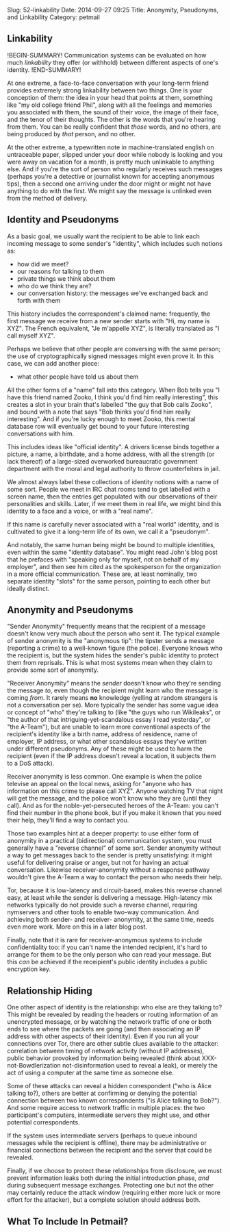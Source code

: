 Slug: 52-linkability
Date: 2014-09-27 09:25
Title: Anonymity, Pseudonyms, and Linkability
Category: petmail

## Linkability

!BEGIN-SUMMARY!
Communication systems can be evaluated on how much *linkability* they offer (or withhold) between different aspects of one's identity.
!END-SUMMARY!

At one extreme, a face-to-face conversation with your long-term friend provides extremely strong linkability between two things. One is your conception of them: the idea in your head that points at them, something like "my old college friend Phil", along with all the feelings and memories you associated with them, the sound of their voice, the image of their face, and the tenor of their thoughts. The other is the words that you're hearing from them. You can be really confident that *those* words, and no others, are being produced by *that* person, and no other.

At the other extreme, a typewritten note in machine-translated english on untraceable paper, slipped under your door while nobody is looking and you were away on vacation for a month, is pretty much unlinkable to anything else. And if you're the sort of person who regularly receives such messages (perhaps you're a detective or journalist known for accepting anonymous tips), then a second one arriving under the door might or might not have anything to do with the first. We might say the message is unlinked even from the method of delivery.

## Identity and Pseudonyms

As a basic goal, we usually want the recipient to be able to link each incoming message to some sender's "identity", which includes such notions as:

* how did we meet?
* our reasons for talking to them
* private things we think about them
* who do we think they are?
* our conversation history: the messages we've exchanged back and forth with them

This history includes the correspondent's claimed name: frequently, the first message we receive from a new sender starts with "Hi, my name is XYZ". The French equivalent, "Je m'appelle XYZ", is literally translated as "I call myself XYZ".

Perhaps we believe that other people are conversing with the same person; the use of cryptographically signed messages might even prove it. In this case, we can add another piece:

* what other people have told us about them

All the other forms of a "name" fall into this category. When Bob tells you "I have this friend named Zooko, I think you'd find him really interesting", this creates a slot in your brain that's labelled "the guy that Bob calls Zooko", and bound with a note that says "Bob thinks you'd find him really interesting". And if you're lucky enough to meet Zooko, this mental database row will eventually get bound to your future interesting conversations with him.

This includes ideas like "official identity". A drivers license binds together a picture, a name, a birthdate, and a home address, with all the strength (or lack thereof) of a large-sized overworked bureaucratic government department with the moral and legal authority to throw counterfeiters in jail. 

We almost always label these collections of identity notions with a name of some sort. People we meet in IRC chat rooms tend to get labelled with a screen name, then the entries get populated with our observations of their personalities and skills. Later, if we meet them in real life, we might bind this identity to a face and a voice, or with a "real name".

If this name is carefully never associated with a "real world" identity, and is cultivated to give it a long-term life of its own, we call it a "pseudonym".

And notably, the same human being might be bound to multiple identities, even within the same "identity database". You might read John's blog post that he prefaces with "speaking only for myself, not on behalf of my employer", and then see him cited as the spokesperson for the organization in a more official communication. These are, at least nominally, two separate identity "slots" for the same person, pointing to each other but ideally distinct.

## Anonymity and Pseudonyms

"Sender Anonymity" frequently means that the recipient of a message doesn't know very much about the person who sent it. The typical example of sender anonymity is the "anonymous tip": the tipster sends a message (reporting a crime) to a well-known figure (the police). Everyone knows who the recipient is, but the system hides the sender's public identity to protect them from reprisals. This is what most systems mean when they claim to provide some sort of anonymity.

"Receiver Anonymity" means the *sender* doesn't know who they're sending the message *to*, even though the recipient might learn who the message is coming *from*. It rarely means **no** knowledge (yelling at random strangers is not a conversation per se). More typically the sender has some vague idea or concept of "who" they're talking to (like "the guys who run Wikileaks", or "the author of that intriguing-yet-scandalous essay I read yesterday", or "the A-Team"), but are unable to learn more conventional aspects of the recipient's identity like a birth name, address of residence, name of employer, IP address, or what other scandalous essays they've written under different pseudonyms. Any of these might be used to harm the recipient (even if the IP address doesn't reveal a location, it subjects them to a DoS attack).

Receiver anonymity is less common. One example is when the police televise an appeal on the local news, asking for "anyone who has information on this crime to please call XYZ". Anyone watching TV that night will get the message, and the police won't know who they are (until they call). And as for the noble-yet-persecuted heroes of the A-Team: you can't find their number in the phone book, but if you make it known that you need their help, they'll find a way to contact you.

Those two examples hint at a deeper property: to use either form of anonymity in a practical (bidirectional) communication system, you must generally have a "reverse channel" of some sort. Sender anonymity without a way to get messages back to the sender is pretty unsatisfying: it might useful for delivering praise or anger, but not for having an actual conversation. Likewise receiver-anonymity without a response pathway wouldn't give the A-Team a way to contact the person who needs their help.

Tor, because it is low-latency and circuit-based, makes this reverse channel easy, at least while the sender is delivering a message. High-latency mix networks typically do not provide such a reverse channel, requiring nymservers and other tools to enable two-way communication. And achieving both sender- and receiver- anonymity, at the same time, needs even more work. More on this in a later blog post.

Finally, note that it is rare for receiver-anonymous systems to include confidentiality too: if you can't name the intended recipient, it's hard to arrange for them to be the only person who can read your message. But this *can* be achieved if the receipient's public identity includes a public encryption key.

## Relationship Hiding

One other aspect of identity is the relationship: who else are they talking to? This might be revealed by reading the headers or routing information of an unencrypted message, or by watching the network traffic of one or both ends to see where the packets are going (and then associating an IP address with other aspects of their identity). Even if you run all your connections over Tor, there are other subtle clues available to the attacker: correlation between timing of network activity (without IP addresses), public behavior provoked by information being revealed (think about XXX-not-Bowdlerization not-disinformation used to reveal a leak), or merely the act of using a computer at the same time as someone else.

Some of these attacks can reveal a hidden correspondent ("who is Alice talking to?), others are better at confirming or denying the potential connection between two known correspondents ("is Alice talking to Bob?"). And some require access to network traffic in multiple places: the two participant's computers, intermediate servers they might use, and other potential correspondents.

If the system uses intermediate servers (perhaps to queue inbound messages while the recipient is offline), there may be administrative or financial connections between the recipient and the server that could be revealed.

Finally, if we choose to protect these relationships from disclosure, we must prevent information leaks both during the initial introduction phase, *and* during subsequent message exchanges. Protecting one but not the other may certainly reduce the attack window (requiring either more luck or more effort for the attacker), but a complete solution should address both.

## What To Include In Petmail?
